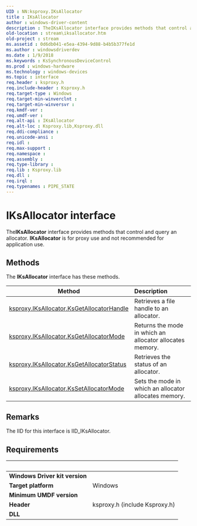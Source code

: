 ```yaml
---
UID : NN:ksproxy.IKsAllocator
title : IKsAllocator
author : windows-driver-content
description : TheIKsAllocator interface provides methods that control and query an allocator. IKsAllocator is for proxy use and not recommended for application use.
old-location : stream\iksallocator.htm
old-project : stream
ms.assetid : 0d6db041-e5ea-4394-9d88-b4b5b377fe1d
ms.author : windowsdriverdev
ms.date : 1/9/2018
ms.keywords : KsSynchronousDeviceControl
ms.prod : windows-hardware
ms.technology : windows-devices
ms.topic : interface
req.header : ksproxy.h
req.include-header : Ksproxy.h
req.target-type : Windows
req.target-min-winverclnt : 
req.target-min-winversvr : 
req.kmdf-ver : 
req.umdf-ver : 
req.alt-api : IKsAllocator
req.alt-loc : Ksproxy.lib,Ksproxy.dll
req.ddi-compliance : 
req.unicode-ansi : 
req.idl : 
req.max-support : 
req.namespace : 
req.assembly : 
req.type-library : 
req.lib : Ksproxy.lib
req.dll : 
req.irql : 
req.typenames : PIPE_STATE
---
```


# IKsAllocator interface

The<b>IKsAllocator</b> interface provides methods that control and query an allocator.  <b>IKsAllocator</b>  is for proxy use and not recommended for application use.

## Methods

<p>The <b>IKsAllocator</b> interface has these methods.</p>

| Method | Description |
| ---- |:---- |
| [ksproxy.IKsAllocator.KsGetAllocatorHandle](nf-ksproxy-iksallocator-ksgetallocatorhandle.md) | Retrieves a file handle to an allocator. |
| [ksproxy.IKsAllocator.KsGetAllocatorMode](nf-ksproxy-iksallocator-ksgetallocatormode.md) | Returns the mode in which an allocator allocates memory. |
| [ksproxy.IKsAllocator.KsGetAllocatorStatus](nf-ksproxy-iksallocator-ksgetallocatorstatus.md) | Retrieves the status of an allocator. |
| [ksproxy.IKsAllocator.KsSetAllocatorMode](nf-ksproxy-iksallocator-kssetallocatormode.md) | Sets the mode in which an allocator allocates memory. |

## Remarks

The IID for this interface is IID_IKsAllocator.</p>

## Requirements
| &nbsp; | &nbsp; |
| ---- |:---- |
| **Windows Driver kit version** |  |
| **Target platform** | Windows |
| **Minimum UMDF version** |  |
| **Header** | ksproxy.h (include Ksproxy.h) |
| **DLL** |  |